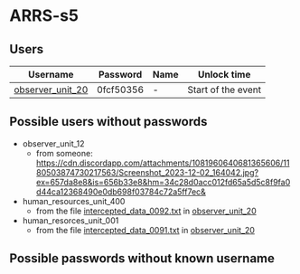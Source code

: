 # ARRS-s5

## Users
| Username | Password | Name | Unlock time |
|----------|----------|------|-------------|
| [observer_unit_20](./Users/observer_unit_20.md) | 0fcf50356 | - | Start of the event |


## Possible users without passwords
- observer_unit_12
    - from someone: https://cdn.discordapp.com/attachments/1081960640681365606/1180503874730217563/Screenshot_2023-12-02_164042.jpg?ex=657da8e8&is=656b33e8&hm=34c28d0acc012fd65a5d5c8f9fa0d44ca12368490e0db698f03784c72a5ff7ec&
- human_resources_unit_400
    - from the file [intercepted_data_0092.txt](https://github.com/3ncy/ARRS-s5/blob/main/Users/observer_unit_20.md#file-intercepted_data_0092txt) in [observer_unit_20](https://github.com/3ncy/ARRS-s5/blob/main/Users/observer_unit_20.md)
- human_resorces_unit_001
    - from the file [intercepted_data_0091.txt](https://github.com/3ncy/ARRS-s5/blob/main/Users/observer_unit_20.md#file-intercepted_data_0091txt) in [observer_unit_20](https://github.com/3ncy/ARRS-s5/blob/main/Users/observer_unit_20.md)
  
## Possible passwords without known username
